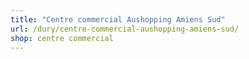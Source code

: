 ```yaml
---
title: "Centre commercial Aushopping Amiens Sud"
url: /dury/centre-commercial-aushopping-amiens-sud/
shop: centre commercial
---
```

